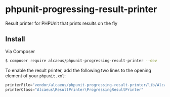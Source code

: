 # phpunit-progressing-result-printer
Result printer for PHPUnit that prints results on the fly

## Install

Via Composer

``` bash
$ composer require alcaeus/phpunit-progressing-result-printer --dev
```

To enable the result printer, add the following two lines to the opening element of your `phpunit.xml`:

``` php
printerFile="vendor/alcaeus/phpunit-progressing-result-printer/lib/Alcaeus/ResultPrinter/ProgressingResultPrinter.php"
printerClass="Alcaeus\ResultPrinter\ProgressingResultPrinter"
```

